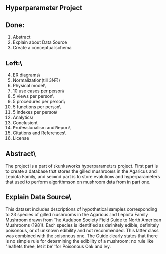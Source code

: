 ## Hyperparameter Project

## Done:
1. Abstract
2. Explain about Data Source
3. Create a conceptual schema

## Left:\
4. ER diagrams\
5. Normalization(till 3NF)\
6. Physical model\
7. 10 use cases per person\
8. 5 views per person\
9. 5 procedures per person\
10. 5 functions per person\
11. 5 indexes per person\
12. Analytics\
13. Conclusion\
14. Professionalism and Report\
15. Citations and References\
16. License

## Abstract\
The project is a part of skunksworks hyperparameters project. First part is to create a database that stores the gilled mushrooms in the Agaricus and Lepiota Family, and second part is to store evalutions and hyperparameters that used to perform algorithmson on mushroom data from in part one.

## Explain Data Source\
This dataset includes descriptions of hypothetical samples corresponding to 23 species of gilled mushrooms 
in the Agaricus and Lepiota Family Mushroom drawn from The Audubon Society Field Guide to North American 
Mushrooms (1981). Each species is identified as definitely edible, definitely poisonous, or of unknown 
edibility and not recommended. This latter class was combined with the poisonous one. The Guide clearly states 
that there is no simple rule for determining the edibility of a mushroom; no rule like "leaflets three, 
let it be'' for Poisonous Oak and Ivy.
